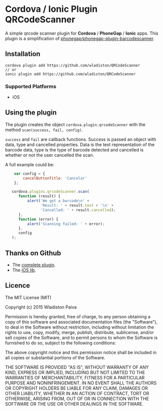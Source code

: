 # Cordova / Ionic Plugin QRCodeScanner

A simple qrcode scanner plugin for **Cordova** / **PhoneGap** / **Ionic** apps. This plugin is a simplification of [phonegap/phonegap-plugin-barcodescanner](https://github.com/phonegap/phonegap-plugin-barcodescanner).

## Installation

    cordova plugin add https://github.com/wladiston/QRCodeScanner
	// or
    ionic plugin add https://github.com/wladiston/QRCodeScanner

### Supported Platforms

- iOS

## Using the plugin ##
The plugin creates the object `cordova.plugin.qrcodeScanner` with the method `scan(success, fail, config)`. 

`success` and `fail` are callback functions. Success is passed an object with data, type and cancelled properties. Data is the text representation of the barcode data, type is the type of barcode detected and cancelled is whether or not the user cancelled the scan.

A full example could be:
```javascript
	var config = {
		cancelButtonTitle: 'Cancelar'
	};

   cordova.plugins.qrcodeScanner.scan(
      function (result) {
          alert('We got a barcode\n' +
                'Result: ' + result.text + '\n' +
                'Cancelled: ' + result.cancelled);
      }, 
      function (error) {
          alert('Scanning failed: ' + error);
      },
      config
   );
```


## Thanks on Github ##

* The [complete plugin](https://github.com/phonegap/phonegap-plugin-barcodescanner).
* The [iOS lib](https://github.com/YannickL/QRCodeReaderViewController).

## Licence ##

The MIT License (MIT)

Copyright (c) 2015 Wladiston Paiva

Permission is hereby granted, free of charge, to any person obtaining a copy
of this software and associated documentation files (the "Software"), to deal
in the Software without restriction, including without limitation the rights
to use, copy, modify, merge, publish, distribute, sublicense, and/or sell
copies of the Software, and to permit persons to whom the Software is
furnished to do so, subject to the following conditions:

The above copyright notice and this permission notice shall be included in all
copies or substantial portions of the Software.

THE SOFTWARE IS PROVIDED "AS IS", WITHOUT WARRANTY OF ANY KIND, EXPRESS OR
IMPLIED, INCLUDING BUT NOT LIMITED TO THE WARRANTIES OF MERCHANTABILITY,
FITNESS FOR A PARTICULAR PURPOSE AND NONINFRINGEMENT. IN NO EVENT SHALL THE
AUTHORS OR COPYRIGHT HOLDERS BE LIABLE FOR ANY CLAIM, DAMAGES OR OTHER
LIABILITY, WHETHER IN AN ACTION OF CONTRACT, TORT OR OTHERWISE, ARISING FROM,
OUT OF OR IN CONNECTION WITH THE SOFTWARE OR THE USE OR OTHER DEALINGS IN THE
SOFTWARE.

